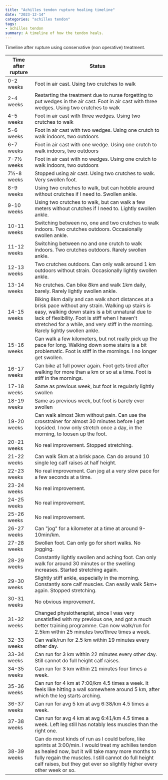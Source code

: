 ```yaml
---
title: "Achilles tendon rupture healing timeline"
date: "2023-12-14"
categories: "achilles tendon"
tags:
- achilles tendon
summary: A timeline of how the tendon heals.
---
```


Timeline after rupture using conservative (non operative) treatment.

|Time after rupture| Status
|------------------|----------------------------------------------|
| 0-2 weeks        | Foot in air cast. Using two crutches to walk |
| 2-4 weeks        | Restarting the treatment due to nurse forgetting to put wedges in the air cast. Foot in air cast with three wedges. Using two crutches to walk |
| 4-5 weeks        | Foot in air cast with three wedges. Using two crutches to walk |
| 5-6 weeks        | Foot in air cast with two wedges. Using one crutch to walk indoors, two outdoors |
| 6-7 weeks        | Foot in air cast with one wedge. Using one crutch to walk indoors, two outdoors |
| 7-7½ weeks       | Foot in air cast with no wedges. Using one crutch to walk indoors, two outdoors |
| 7½-8 weeks       | Stopped using air cast. Using two crutches to walk. Very swollen foot. |
| 8-9 weeks        | Using two crutches to walk, but can hobble around without crutches if I need to. Swollen ankle. |
| 9-10 weeks       | Using two crutches to walk, but can walk a few meters without crutches if I need to. Lightly swollen ankle. |
| 10-11 weeks      | Switching between no, one and two crutches to walk indoors. Two crutches outdoors. Occasionally swollen ankle. |
| 11-12 weeks      | Switching between no and one crutch to walk indoors. Two crutches outdoors. Rarely swollen ankle. |
| 12-13 weeks      | Two crutches outdoors. Can only walk around 1 km outdoors without strain. Occasionally lightly swollen ankle. |
| 13-14 weeks      | No crutches. Can bike 8km and walk 1km daily, barely. Rarely lightly swollen ankle. |
| 14-15 weeks      | Biking 8km daily and can walk short distances at a brisk pace without any strain. Walking up stairs is easy, walking down stairs is a bit unnatural due to lack of flexibility. Foot is stiff when I haven't stretched for a while, and very stiff in the morning. Rarely lightly swollen ankle. |
| 15-16 weeks      | Can walk a few kilometers, but not really pick up the pace for long. Walking down some stairs is a bit problematic. Foot is stiff in the mornings. I no longer get swollen. |
| 16-17 weeks      | Can bike at full power again. Foot gets tired after walking for more than a km or so at a time. Foot is stiff in the mornings. |
| 17-18 weeks      | Same as previous week, but foot is regularly lightly swollen |
| 18-19 weeks      | Same as previous week, but foot is barely ever swollen |
| 19-20 weeks      | Can walk almost 3km without pain. Can use the crosstrainer for almost 30 minutes before I get lopsided. I now only stretch once a day, in the morning, to loosen up the foot. |
| 20-21 weeks      | No real improvement. Stopped stretching. |
| 21-22 weeks      | Can walk 5km at a brisk pace. Can do around 10 single leg calf raises at half height. |
| 22-23 weeks      | No real improvement. Can jog at a very slow pace for a few seconds at a time. |
| 23-24 weeks      | No real improvement. |
| 24-25 weeks      | No real improvement. |
| 25-26 weeks      | No real improvement. |
| 26-27 weeks      | Can "jog" for a kilometer at a time at around 9-10min/km. |
| 27-28 weeks      | Swollen foot. Can only go for short walks. No jogging. |
| 28-29 weeks      | Constantly lightly swollen and aching foot. Can only walk for around 30 minutes or the swelling increases. Started stretching again. |
| 29-30 weeks      | Slightly stiff ankle, especially in the morning. Constantly sore calf muscles. Can easily walk 5km+ again. Stopped stretching. |
| 30-31 weeks      | No obvious improvement. |
| 31-32 weeks      | Changed physiotherapist, since I was very unsatisfied with my previous one, and got a much better training programme. Can now walk/run for 2.5km within 25 minutes two/three times a week. |
| 32-33 weeks      | Can walk/run for 2.5 km within 19 minutes every other day. |
| 33-34 weeks      | Can run for 3 km within 22 minutes every other day. Still cannot do full height calf raises. |
| 34-35 weeks      | Can run for 3 km within 21 minutes four times a week. |
| 35-36 weeks      | Can run for 4 km at 7:00/km 4.5 times a week. It feels like hitting a wall somewhere around 5 km, after which the leg starts arching. |
| 36-37 weeks      | Can run for avg 5 km at avg 6:38/km 4.5 times a week. |
| 37-38 weeks      | Can run for avg 4 km at avg 6:41/km 4.5 times a week. Left leg still has notably less muscles than the right one. |
| 38-39 weeks      | Can do most kinds of run as I could before, like sprints at 3:00/min. I would treat my achilles tendon as healed now, but it will take many more months to fully regain the muscles. I still cannot do full height calf raises, but they get ever so slightly higher every other week or so. |
